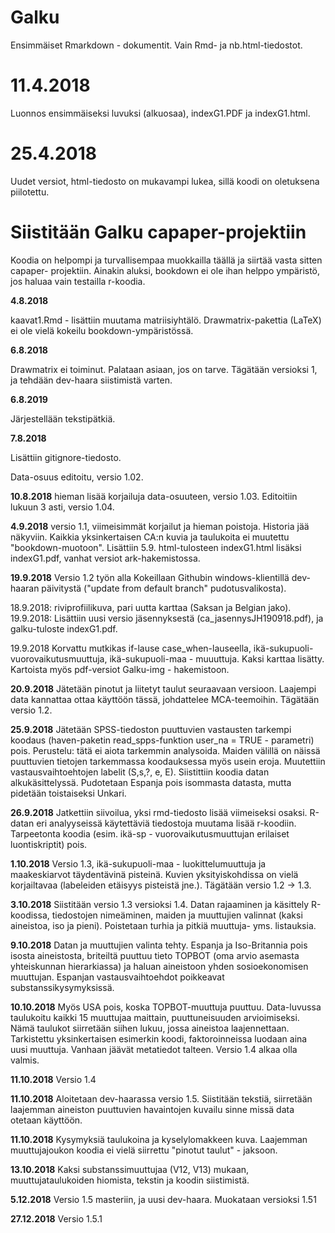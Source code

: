 # Galku

Ensimmäiset Rmarkdown - dokumentit. Vain Rmd- ja nb.html-tiedostot.

# 11.4.2018

Luonnos ensimmäiseksi luvuksi (alkuosaa), indexG1.PDF ja indexG1.html.

# 25.4.2018

Uudet versiot, html-tiedosto on mukavampi lukea, sillä koodi on oletuksena piilotettu.

# Siistitään Galku capaper-projektiin

Koodia on helpompi ja turvallisempaa muokkailla täällä ja siirtää vasta sitten capaper- projektiin. Ainakin aluksi, bookdown ei ole ihan helppo ympäristö, jos haluaa vain testailla r-koodia.

**4.8.2018**

kaavat1.Rmd - lisättiin muutama matriisiyhtälö. Drawmatrix-pakettia (LaTeX) ei ole vielä kokeilu bookdown-ympäristössä.

**6.8.2018**

Drawmatrix ei toiminut. Palataan asiaan, jos on tarve. Tägätään versioksi 1, ja tehdään dev-haara siistimistä varten.

**6.8.2019**

Järjestellään tekstipätkiä.

**7.8.2018**

Lisättiin gitignore-tiedosto.

Data-osuus editoitu, versio 1.02.

**10.8.2018** hieman lisää korjailuja data-osuuteen, versio 1.03. Editoitiin lukuun 3 asti, versio 1.04.


**4.9.2018** versio 1.1, viimeisimmät korjailut ja hieman poistoja. Historia jää näkyviin. Kaikkia yksinkertaisen CA:n kuvia ja taulukoita ei muutettu "bookdown-muotoon". Lisättiin 5.9. html-tulosteen indexG1.html lisäksi indexG1.pdf, vanhat versiot ark-hakemistossa.

**19.9.2018** Versio 1.2 työn alla
Kokeillaan Githubin windows-klientillä dev-haaran päivitystä ("update from default branch" pudotusvalikosta).

18.9.2018: riviprofiilikuva, pari uutta karttaa (Saksan ja Belgian jako).
19.9.2018: Lisättiin uusi versio jäsennyksestä
 (ca_jasennysJH190918.pdf), ja galku-tuloste indexG1.pdf.

19.9.2018 Korvattu mutkikas if-lause case_when-lauseella, ikä-sukupuoli-vuorovaikutusmuuttuja, ikä-sukupuoli-maa - muuuttuja. Kaksi karttaa lisätty. Kartoista myös pdf-versiot Galku-img - hakemistoon.

**20.9.2018** Jätetään pinotut ja liitetyt taulut seuraavaan versioon. Laajempi data kannattaa ottaa käyttöön tässä, johdattelee MCA-teemoihin. Tägätään versio 1.2.

**25.9.2018** Jätetään SPSS-tiedoston puuttuvien vastausten tarkempi koodaus (haven-paketin read_spps-funktion user_na = TRUE - parametri) pois. Perustelu: tätä ei aiota tarkemmin analysoida. Maiden välillä on näissä puuttuvien tietojen tarkemmassa koodauksessa myös usein eroja. Muutettiin vastausvaihtoehtojen labelit (S,s,?, e, E). Siistittiin koodia datan alkukäsittelyssä. Pudotetaan Espanja pois isommasta datasta, mutta pidetään toistaiseksi Unkari.

**26.9.2018** Jatkettiin siivoilua, yksi rmd-tiedosto lisää viimeiseksi osaksi. R-datan eri analyyseissä käytettäviä tiedostoja muutama lisää r-koodiin. Tarpeetonta koodia (esim. ikä-sp - vuorovaikutusmuuttujan erilaiset luontiskriptit) pois.

**1.10.2018** Versio 1.3, ikä-sukupuoli-maa - luokittelumuuttuja ja maakeskiarvot täydentävinä pisteinä. Kuvien yksityiskohdissa on vielä korjailtavaa (labeleiden etäisyys pisteistä jne.). Tägätään versio 1.2 -> 1.3.

**3.10.2018** Siistitään versio 1.3 versioksi 1.4. Datan rajaaminen ja käsittely R-koodissa, tiedostojen nimeäminen, maiden ja muuttujien valinnat (kaksi aineistoa, iso ja pieni). Poistetaan turhia ja pitkiä muuttuja- yms. listauksia.

**9.10.2018** Datan ja muuttujien valinta tehty. Espanja ja Iso-Britannia pois isosta aineistosta, briteiltä puuttuu tieto TOPBOT (oma arvio asemasta yhteiskunnan hierarkiassa) ja haluan aineistoon yhden sosioekonomisen muuttujan. Espanjan vastausvaihtoehdot poikkeavat substanssikysymyksissä.

**10.10.2018** Myös USA pois, koska TOPBOT-muuttuja puuttuu. Data-luvussa taulukoitu kaikki 15 muuttujaa maittain, puuttuneisuuden arvioimiseksi. Nämä taulukot siirretään siihen lukuu, jossa aineistoa laajennettaan. Tarkistettu yksinkertaisen esimerkin koodi, faktoroinneissa luodaan aina uusi muuttuja. Vanhaan jäävät metatiedot talteen. Versio 1.4 alkaa olla valmis.

**11.10.2018** Versio 1.4

**11.10.2018** Aloitetaan dev-haarassa versio 1.5. Siistitään tekstiä, siirretään laajemman aineiston puuttuvien havaintojen kuvailu sinne missä data otetaan käyttöön.

**11.10.2018** Kysymyksiä taulukoina ja kyselylomakkeen kuva. Laajemman muuttujajoukon koodia ei vielä siirrettu "pinotut taulut" - jaksoon.

**13.10.2018** Kaksi substanssimuuttujaa (V12, V13) mukaan, muuttujataulukoiden hiomista, tekstin ja koodin siistimistä.

**5.12.2018** Versio 1.5 masteriin, ja uusi dev-haara. Muokataan versioksi 1.51

**27.12.2018** Versio 1.5.1
